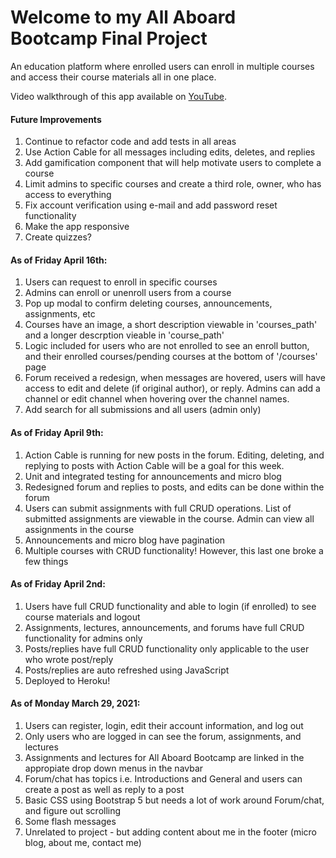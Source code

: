 # Welcome to my All Aboard Bootcamp Final Project

An education platform where enrolled users can enroll in multiple courses and access their course materials all in one place.

Video walkthrough of this app available on [YouTube](https://youtu.be/ZQFei6xD3-s).

#### Future Improvements
1. Continue to refactor code and add tests in all areas
2. Use Action Cable for all messages including edits, deletes, and replies
3. Add gamification component that will help motivate users to complete a course
4. Limit admins to specific courses and create a third role, owner, who has access to everything
5. Fix account verification using e-mail and add password reset functionality
6. Make the app responsive
7. Create quizzes?


#### As of Friday April 16th:
1. Users can request to enroll in specific courses
2. Admins can enroll or unenroll users from a course
3. Pop up modal to confirm deleting courses, announcements, assignments, etc
4. Courses have an image, a short description viewable in 'courses_path' and a longer descrption vieable in 'course_path'
5. Logic included for users who are not enrolled to see an enroll button, and their enrolled courses/pending courses at the bottom of '/courses' page
6. Forum received a redesign, when messages are hovered, users will have access to edit and delete (if original author), or reply. Admins can add a channel or edit channel when hovering over the channel names.
7. Add search for all submissions and all users (admin only)


#### As of Friday April 9th:
1. Action Cable is running for new posts in the forum. Editing, deleting, and replying to posts with Action Cable will be a goal for this week. 
2. Unit and integrated testing for announcements and micro blog
3. Redesigned forum and replies to posts, and edits can be done within the forum 
4. Users can submit assignments with full CRUD operations. List of submitted assignments are viewable in the course. Admin can view all assignments in the course
5. Announcements and micro blog have pagination
6. Multiple courses with CRUD functionality! However, this last one broke a few things


#### As of Friday April 2nd:

1. Users have full CRUD functionality and able to login (if enrolled) to see course materials and logout
2. Assignments, lectures, announcements, and forums have full CRUD functionality for admins only
3. Posts/replies have full CRUD functionality only applicable to the user who wrote post/reply
4. Posts/replies are auto refreshed using JavaScript
5. Deployed to Heroku!


#### As of Monday March 29, 2021:

1. Users can register, login, edit their account information, and log out
2. Only users who are logged in can see the forum, assignments, and lectures
3. Assignments and lectures for All Aboard Bootcamp are linked in the appropiate drop down menus in the navbar
4. Forum/chat has topics i.e. Introductions and General and users can create a post as well as reply to a post
5. Basic CSS using Bootstrap 5 but needs a lot of work around Forum/chat, and figure out scrolling
6. Some flash messages 
7. Unrelated to project - but adding content about me in the footer (micro blog, about me, contact me)
